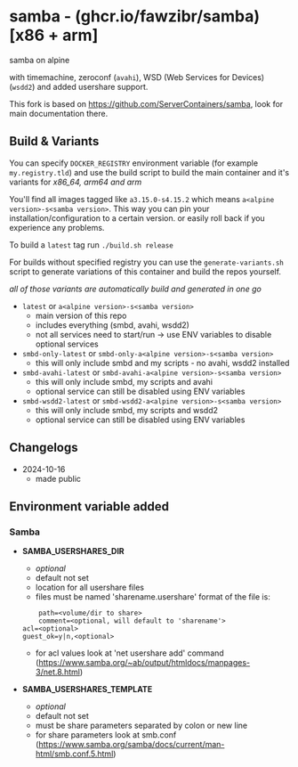 # samba - (ghcr.io/fawzibr/samba) [x86 + arm]

samba on alpine

with timemachine, zeroconf (`avahi`), WSD (Web Services for Devices) (`wsdd2`) and added usershare support.

This fork is based on https://github.com/ServerContainers/samba, look for main documentation there.

## Build & Variants

You can specify `DOCKER_REGISTRY` environment variable (for example `my.registry.tld`)
and use the build script to build the main container and it's variants for _x86_64, arm64 and arm_

You'll find all images tagged like `a3.15.0-s4.15.2` which means `a<alpine version>-s<samba version>`.
This way you can pin your installation/configuration to a certain version. or easily roll back if you experience any problems.

To build a `latest` tag run `./build.sh release`

For builds without specified registry you can use the `generate-variants.sh` script to generate 
variations of this container and build the repos yourself.

_all of those variants are automatically build and generated in one go_

- `latest` or `a<alpine version>-s<samba version>`
    - main version of this repo
    - includes everything (smbd, avahi, wsdd2)
    - not all services need to start/run -> use ENV variables to disable optional services
- `smbd-only-latest` or `smbd-only-a<alpine version>-s<samba version>`
    - this will only include smbd and my scripts - no avahi, wsdd2 installed
- `smbd-avahi-latest` or `smbd-avahi-a<alpine version>-s<samba version>`
    - this will only include smbd, my scripts and avahi
    - optional service can still be disabled using ENV variables
- `smbd-wsdd2-latest` or `smbd-wsdd2-a<alpine version>-s<samba version>`
    - this will only include smbd, my scripts and wsdd2
    - optional service can still be disabled using ENV variables

## Changelogs

* 2024-10-16
    * made public

## Environment variable added 

### Samba

*  __SAMBA\_USERSHARES\_DIR__
    * _optional_
    * default not set
    * location for all usershare files 
    * files must be named 'sharename.usershare' format of the file is:
    ```
        path=<volume/dir to share>
        comment=<optional, will default to 'sharename'>
	acl=<optional>
	guest_ok=y|n,<optional>
    ```
    * for acl values look at 'net usershare add' command (https://www.samba.org/~ab/output/htmldocs/manpages-3/net.8.html)

*  __SAMBA\_USERSHARES\_TEMPLATE__
    * _optional_
    * default not set
    * must be share parameters separated by colon or new line 
    * for share parameters look at smb.conf (https://www.samba.org/samba/docs/current/man-html/smb.conf.5.html)
